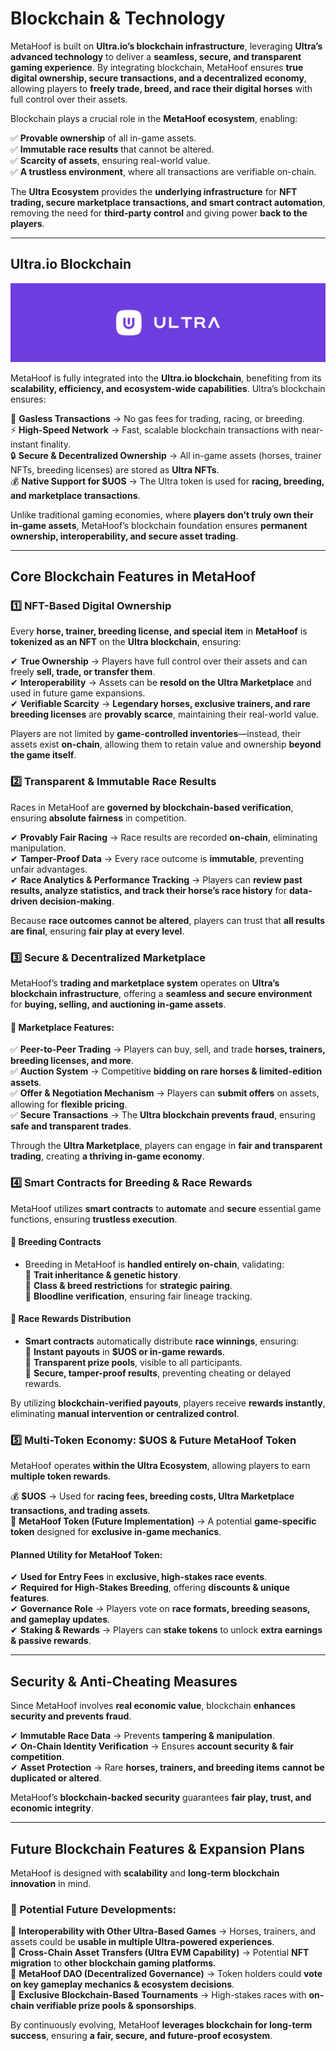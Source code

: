 # Blockchain & Technology <!-- {docsify-ignore} -->

MetaHoof is built on **Ultra.io’s blockchain infrastructure**, leveraging **Ultra’s advanced technology** to deliver a 
**seamless, secure, and transparent gaming experience**. By integrating blockchain, MetaHoof ensures **true digital
ownership, secure transactions, and a decentralized economy**, allowing players to **freely trade, breed, and race their
digital horses** with full control over their assets.

Blockchain plays a crucial role in the **MetaHoof ecosystem**, enabling:

✅ **Provable ownership** of all in-game assets.  
✅ **Immutable race results** that cannot be altered.  
✅ **Scarcity of assets**, ensuring real-world value.  
✅ **A trustless environment**, where all transactions are verifiable on-chain.

The **Ultra Ecosystem** provides the **underlying infrastructure** for **NFT trading, secure marketplace transactions,
and smart contract automation**, removing the need for **third-party control** and giving power **back to the players**.

---

## Ultra.io Blockchain

![hero](assets/img/ultra.png)

MetaHoof is fully integrated into the **Ultra.io blockchain**, benefiting from its **scalability, efficiency, and
ecosystem-wide capabilities**. Ultra’s blockchain ensures:

🚀 **Gasless Transactions** → No gas fees for trading, racing, or breeding.  
⚡ **High-Speed Network** → Fast, scalable blockchain transactions with near-instant finality.  
🔒 **Secure & Decentralized Ownership** → All in-game assets (horses, trainer NFTs, breeding licenses) are stored as **Ultra NFTs**.  
💰 **Native Support for $UOS** → The Ultra token is used for **racing, breeding, and marketplace transactions**.

Unlike traditional gaming economies, where **players don’t truly own their in-game assets**, MetaHoof’s blockchain
foundation ensures **permanent ownership, interoperability, and secure asset trading**.

---

## Core Blockchain Features in MetaHoof

### 1️⃣ NFT-Based Digital Ownership

Every **horse, trainer, breeding license, and special item** in **MetaHoof** is **tokenized as an NFT** on the **Ultra
blockchain**, ensuring:

✔ **True Ownership** → Players have full control over their assets and can freely **sell, trade, or transfer them**.  
✔ **Interoperability** → Assets can be **resold on the Ultra Marketplace** and used in future game expansions.  
✔ **Verifiable Scarcity** → **Legendary horses, exclusive trainers, and rare breeding licenses** are **provably scarce**, maintaining their real-world value.

Players are not limited by **game-controlled inventories**—instead, their assets exist **on-chain**, allowing them to
retain value and ownership **beyond the game itself**.

### 2️⃣ Transparent & Immutable Race Results

Races in MetaHoof are **governed by blockchain-based verification**, ensuring **absolute fairness** in competition.

✔ **Provably Fair Racing** → Race results are recorded **on-chain**, eliminating manipulation.  
✔ **Tamper-Proof Data** → Every race outcome is **immutable**, preventing unfair advantages.  
✔ **Race Analytics & Performance Tracking** → Players can **review past results, analyze statistics, and track their
horse’s race history** for **data-driven decision-making**.

Because **race outcomes cannot be altered**, players can trust that **all results are final**, ensuring **fair play at
every level**.

### 3️⃣ Secure & Decentralized Marketplace

MetaHoof’s **trading and marketplace system** operates on **Ultra’s blockchain infrastructure**, offering a **seamless
and secure environment** for **buying, selling, and auctioning in-game assets**.

#### 🔹 Marketplace Features:

✅ **Peer-to-Peer Trading** → Players can buy, sell, and trade **horses, trainers, breeding licenses, and more**.  
✅ **Auction System** → Competitive **bidding on rare horses & limited-edition assets**.  
✅ **Offer & Negotiation Mechanism** → Players can **submit offers** on assets, allowing for **flexible pricing**.  
✅ **Secure Transactions** → The **Ultra blockchain prevents fraud**, ensuring **safe and transparent trades**.

Through the **Ultra Marketplace**, players can engage in **fair and transparent trading**, creating **a thriving in-game
economy**.

### 4️⃣ Smart Contracts for Breeding & Race Rewards

MetaHoof utilizes **smart contracts** to **automate** and **secure** essential game functions, ensuring **trustless
execution**.

#### 📌 Breeding Contracts

- Breeding in MetaHoof is **handled entirely on-chain**, validating:  
  🔹 **Trait inheritance & genetic history**.  
  🔹 **Class & breed restrictions** for **strategic pairing**.  
  🔹 **Bloodline verification**, ensuring fair lineage tracking.

#### 📌 Race Rewards Distribution

- **Smart contracts** automatically distribute **race winnings**, ensuring:  
  🔹 **Instant payouts** in **$UOS or in-game rewards**.  
  🔹 **Transparent prize pools**, visible to all participants.  
  🔹 **Secure, tamper-proof results**, preventing cheating or delayed rewards.

By utilizing **blockchain-verified payouts**, players receive **rewards instantly**, eliminating **manual intervention
or centralized control**.

### 5️⃣ Multi-Token Economy: $UOS & Future MetaHoof Token

MetaHoof operates **within the Ultra Ecosystem**, allowing players to earn **multiple token rewards**.

💰 **$UOS** → Used for **racing fees, breeding costs, Ultra Marketplace transactions, and trading assets**.  
🌟 **MetaHoof Token (Future Implementation)** → A potential **game-specific token** designed for **exclusive in-game mechanics**.

#### Planned Utility for MetaHoof Token:

✔ **Used for Entry Fees** in **exclusive, high-stakes race events**.  
✔ **Required for High-Stakes Breeding**, offering **discounts & unique features**.  
✔ **Governance Role** → Players vote on **race formats, breeding seasons, and gameplay updates**.  
✔ **Staking & Rewards** → Players can **stake tokens** to unlock **extra earnings & passive rewards**.

---

## Security & Anti-Cheating Measures

Since MetaHoof involves **real economic value**, blockchain **enhances security and prevents fraud**.

✔ **Immutable Race Data** → Prevents **tampering & manipulation**.  
✔ **On-Chain Identity Verification** → Ensures **account security & fair competition**.  
✔ **Asset Protection** → Rare **horses, trainers, and breeding items** **cannot be duplicated or altered**.

MetaHoof’s **blockchain-backed security** guarantees **fair play, trust, and economic integrity**.

---

## Future Blockchain Features & Expansion Plans

MetaHoof is designed with **scalability** and **long-term blockchain innovation** in mind.

### 📌 Potential Future Developments: <!-- {docsify-ignore} -->

🔹 **Interoperability with Other Ultra-Based Games** → Horses, trainers, and assets could be **usable in multiple
Ultra-powered experiences**.  
🔹 **Cross-Chain Asset Transfers (Ultra EVM Capability)** → Potential **NFT migration** to **other blockchain gaming
platforms**.  
🔹 **MetaHoof DAO (Decentralized Governance)** → Token holders could **vote on key gameplay mechanics & ecosystem
decisions**.  
🔹 **Exclusive Blockchain-Based Tournaments** → High-stakes races with **on-chain verifiable prize pools & sponsorships**.

By continuously evolving, MetaHoof **leverages blockchain for long-term success**, ensuring **a fair, secure, and
future-proof ecosystem**.
